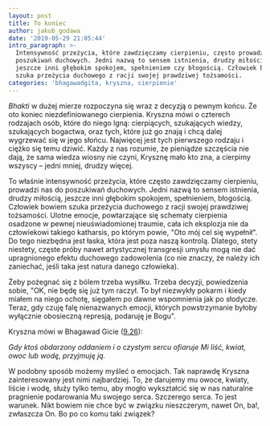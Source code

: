 ```yaml
---
layout: post
title: To koniec
author: jakub_godawa
date: '2019-05-29 21:05:44'
intro_paragraph: >-
  Intensywność przeżycia, które zawdzięczamy cierpieniu, często prowadzi nas do
  poszukiwań duchowych. Jedni nazwą to sensem istnienia, drudzy miłością,
  jeszcze inni głębokim spokojem, spełnieniem czy błogością. Człowiek bowiem
  szuka przeżycia duchowego z racji swojej prawdziwej tożsamości.
categories: 'bhagawadgita, kryszna, cierpienie'
---
```

_Bhakti_ w dużej mierze rozpoczyna się wraz z decyzją o pewnym końcu. Że oto koniec niezdefiniowanego cierpienia. Kryszna mówi o czterech rodzajach osób, które do niego lgną: cierpiących, szukających wiedzy, szukających bogactwa, oraz tych, które już go znają i chcą dalej wygrzewać się w jego słońcu. Najwięcej jest tych pierwszego rodzaju i ciężko się temu dziwić. Każdy z nas rozumie, że pieniądze szczęścia nie dają, że sama wiedza wiosny nie czyni, Krysznę mało kto zna, a cierpimy wszyscy – jedni mniej, drudzy więcej.

To właśnie intensywność przeżycia, które często zawdzięczamy cierpieniu, prowadzi nas do poszukiwań duchowych. Jedni nazwą to sensem istnienia, drudzy miłością, jeszcze inni głębokim spokojem, spełnieniem, błogością. Człowiek bowiem szuka przeżycia duchowego z racji swojej prawdziwej tożsamości. Ulotne emocje, powtarzające się schematy cierpienia osadzone w pewnej nieuświadomionej traumie, cała ich eksplozja nie da człowiekowi takiego katharsis, po którym powie, "Oto mój cel się wypełnił". Do tego niezbędna jest łaska, która jest poza naszą kontrolą. Dlatego, stety niestety, częste próby nawet artystycznej transgresji umysłu mogą nie dać upragnionego efektu duchowego zadowolenia (co nie znaczy, że należy ich zaniechać, jeśli taka jest natura danego człowieka).

Żeby pożegnać się z bólem trzeba wysiłku. Trzeba decyzji, powiedzenia sobie, "OK, nie będę się już tym raczył. To był niezwykły pokarm i kiedy miałem na niego ochotę, sięgałem po dawne wspomnienia jak po słodycze. Teraz, gdy czuję falę nienazwanych emocji, których powstrzymanie byłoby wyłącznie obosieczną represją, podaruję je Bogu".

Kryszna mówi w Bhagawad Gicie ([9.26](http://www.bhagavadgita.eu/?p=4017)): 

_Gdy ktoś obdarzony oddaniem i o czystym sercu ofiaruje Mi liść, kwiat, owoc lub wodę, przyjmuję ją._

W podobny sposób możemy myśleć o emocjach. Tak naprawdę Kryszna zainteresowany jest nimi najbardziej. To, że darujemy mu owoce, kwiaty, liście i wodę, służy tylko temu, aby mogło wykształcić się w nas naturalne pragnienie podarowania Mu swojego serca. Szczerego serca. To jest warunek. Nikt bowiem nie chce być w związku nieszczerym, nawet On, ba!, zwłaszcza On. Bo po co komu taki związek?
